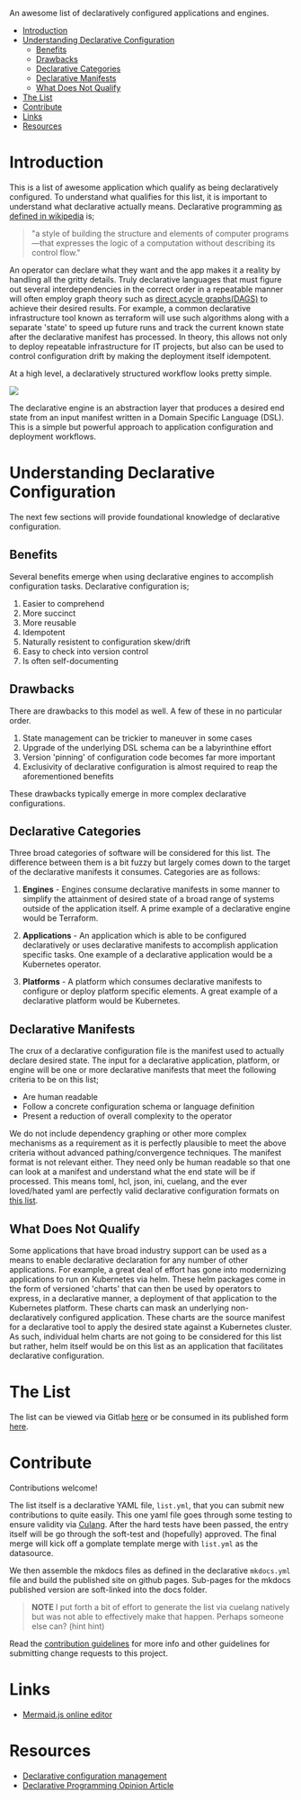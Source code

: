 An awesome list of declaratively configured applications and engines.

<!-- toc -->
- [Introduction](#introduction)
- [Understanding Declarative Configuration](#understanding-declarative-configuration)
  - [Benefits](#benefits)
  - [Drawbacks](#drawbacks)
  - [Declarative Categories](#declarative-categories)
  - [Declarative Manifests](#declarative-manifests)
  - [What Does Not Qualify](#what-does-not-qualify)
- [The List](#the-list)
- [Contribute](#contribute)
- [Links](#links)
- [Resources](#resources)
<!-- /toc -->

# Introduction

This is a list of awesome application which qualify as being declaratively configured. To understand what qualifies for this list, it is important to understand what declarative actually means. Declarative programming [as defined in wikipedia](https://en.wikipedia.org/wiki/Declarative_programming) is; 

> "a style of building the structure and elements of computer programs—that expresses the logic of a computation without describing its control flow."

An operator can declare what they want and the app makes it a reality by handling all the gritty details. Truly declarative languages that must figure out several interdependencies in the correct order in a repeatable manner will often employ graph theory such as [direct acycle graphs(DAGS)](https://en.wikipedia.org/wiki/Directed_acyclic_graph) to achieve their desired results. For example, a common declarative infrastructure tool known as terraform will use such algorithms along with a separate 'state' to speed up future runs and track the current known state after the declarative manifest has processed. In theory, this allows not only to deploy repeatable infrastructure for IT projects, but also can be used to control configuration drift by making the deployment itself idempotent.

At a high level, a declaratively structured workflow looks pretty simple. 

[![](https://mermaid.ink/img/eyJjb2RlIjoiZ3JhcGggTFJcbiAgICBNYW5pZmVzdFtEZWNsYXJhdGl2ZSBNYW5pZmVzdF1cbiAgICBFbmdpbmVbW0RlY2xhcmF0aXZlIEVuZ2luZV1dXG4gICAgU3RhdGVbRGVzaXJlZCBTdGF0ZV1cbiAgICBNYW5pZmVzdC0tPnxQcm9jZXNzZWQgdmlhfEVuZ2luZVxuICAgIEVuZ2luZS0tPnxQcm9kdWNlc3xTdGF0ZVxuIiwibWVybWFpZCI6eyJ0aGVtZSI6ImRlZmF1bHQifSwidXBkYXRlRWRpdG9yIjpmYWxzZX0)](https://mermaid-js.github.io/mermaid-live-editor/#/edit/eyJjb2RlIjoiZ3JhcGggTFJcbiAgICBNYW5pZmVzdFtEZWNsYXJhdGl2ZSBNYW5pZmVzdF1cbiAgICBFbmdpbmVbW0RlY2xhcmF0aXZlIEVuZ2luZV1dXG4gICAgU3RhdGVbRGVzaXJlZCBTdGF0ZV1cbiAgICBNYW5pZmVzdC0tPnxQcm9jZXNzZWQgdmlhfEVuZ2luZVxuICAgIEVuZ2luZS0tPnxQcm9kdWNlc3xTdGF0ZVxuIiwibWVybWFpZCI6eyJ0aGVtZSI6ImRlZmF1bHQifSwidXBkYXRlRWRpdG9yIjpmYWxzZX0)

The declarative engine is an abstraction layer that produces a desired end state from an input manifest written in a Domain Specific Language (DSL). This is a simple but powerful approach to application configuration and deployment workflows.

# Understanding Declarative Configuration

The next few sections will provide foundational knowledge of declarative configuration.

## Benefits

Several benefits emerge when using declarative engines to accomplish configuration tasks. Declarative configuration is;

1. Easier to comprehend
2. More succinct
3. More reusable
4. Idempotent
5. Naturally resistent to configuration skew/drift
6. Easy to check into version control
7. Is often self-documenting

## Drawbacks

There are drawbacks to this model as well. A few of these in no particular order.

1. State management can be trickier to maneuver in some cases 
2. Upgrade of the underlying DSL schema can be a labyrinthine effort
3. Version 'pinning' of configuration code becomes far more important
4. Exclusivity of declarative configuration is almost required to reap the aforementioned benefits

These drawbacks typically emerge in more complex declarative configurations.

## Declarative Categories

Three broad categories of software will be considered for this list. The difference between them is a bit fuzzy but largely comes down to the target of the declarative manifests it consumes. Categories are as follows:

1. **Engines** - Engines consume declarative manifests in some manner to simplify the attainment of desired state of a broad range of systems outside of the application itself. A prime example of a declarative engine would be Terraform.

2. **Applications** - An application which is able to be configured declaratively or uses declarative manifests to accomplish application specific tasks. One example of a declarative application would be a Kubernetes operator.

3. **Platforms** - A platform which consumes declarative manifests to configure or deploy platform specific elements. A great example of a declarative platform would be Kubernetes.

## Declarative Manifests

The crux of a declarative configuration file is the manifest used to actually declare desired state. The input for a declarative application, platform, or engine will be one or more declarative manifests that meet the following criteria to be on this list;

* Are human readable
* Follow a concrete configuration schema or language definition
* Present a reduction of overall complexity to the operator

We do not include dependency graphing or other more complex mechanisms as a requirement as it is perfectly plausible to meet the above criteria without advanced pathing/convergence techniques. The manifest format is not relevant either. They need only be human readable so that one can look at a manifest and understand what the end state will be if processed. This means toml, hcl, json, ini, cuelang, and the ever loved/hated yaml are perfectly valid declarative configuration formats on [this list](LIST.md).

## What Does Not Qualify

Some applications that have broad industry support can be used as a means to enable declarative declaration for any number of other applications. For example, a great deal of effort has gone into modernizing applications to run on Kubernetes via helm. These helm packages come in the form of versioned 'charts' that can then be used by operators to express, in a declarative manner, a deployment of that application to the Kubernetes platform. These charts can mask an underlying non-declaratively configured application. These charts are the source manifest for a declarative tool to apply the desired state against a Kubernetes cluster. As such, individual helm charts are not going to be considered for this list but rather, helm itself would be on this list as an application that facilitates declarative configuration.

# The List

The list can be viewed via Gitlab [here](https://github.com/zloeber/awesome-declarative-config/blob/main/LIST.md) or be consumed in its published form [here](https://zloeber.github.io/awesome-declarative-config/).

# Contribute

Contributions welcome! 

The list itself is a declarative YAML file, `list.yml`, that you can submit new contributions to quite easily. This one yaml file goes through some testing to ensure validity via [Culang](https://cuelang.org). After the hard tests have been passed, the entry itself will be go through the soft-test and (hopefully) approved. The final merge will kick off a gomplate template merge with `list.yml` as the datasource. 

We then assemble the mkdocs files as defined in the declarative `mkdocs.yml` file and build the published site on github pages. Sub-pages for the mkdocs published version are soft-linked into the docs folder.

> **NOTE** I put forth a bit of effort to generate the list via cuelang natively but was not able to effectively make that happen. Perhaps someone else can? (hint hint)

Read the [contribution guidelines](CONTRIBUTING.md) for more info and other guidelines for submitting change requests to this project.

# Links

- [Mermaid.js online editor](https://mermaid-js.github.io/mermaid-live-editor)

# Resources

- [Declarative configuration management](https://blog.nelhage.com/post/declarative-configuration-management/)
- [Declarative Programming Opinion Article](https://www.toptal.com/software/declarative-programming)

<!-- I've yet to earn this badge :) -->
<!-- # Badges

awesome-declarative-tools [![Awesome](https://awesome.re/badge.svg)](https://awesome.re)
-->